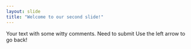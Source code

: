 ```yaml
---
layout: slide
title: "Welcome to our second slide!"
---
```

Your text with some witty comments.  Need to submit
Use the left arrow to go back!
